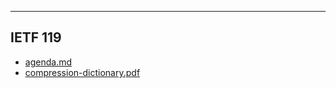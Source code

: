

---

## IETF 119

- [agenda.md](agenda.md)
- [compression-dictionary.pdf](compression-dictionary.pdf)